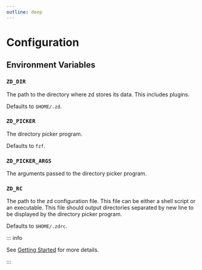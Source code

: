 ```yaml
---
outline: deep
---
```


<!-- markdownlint-disable MD013 -->

# Configuration

## Environment Variables

### `ZD_DIR`

The path to the directory where zd stores its data. This includes plugins.

Defaults to `$HOME/.zd`.

### `ZD_PICKER`

The directory picker program.

Defaults to `fzf`.

### `ZD_PICKER_ARGS`

The arguments passed to the directory picker program.

### `ZD_RC`

The path to the zd configuration file. This file can be either a shell script or an executable. This file should output directories separated by new line to be displayed by the directory picker program.

Defaults to `$HOME/.zdrc`.

::: info

See [Getting Started](/guide/getting-started#configuring) for more details.

:::
